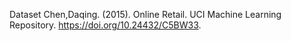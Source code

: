 Dataset
Chen,Daqing. (2015). Online Retail. UCI Machine Learning Repository. https://doi.org/10.24432/C5BW33.
